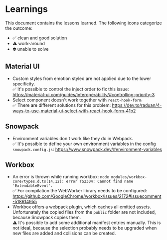 # Learnings

This document contains the lessons learned. The following icons categorize the outcome:

- ✅ clean and good solution
- ⚠ work-around
- ⛔ unable to solve

## Material UI

- Custom styles from emotion styled are not applied due to the lower specificity. <br> ✅ It's possible to control the inject order to fix this issue: https://material-ui.com/guides/interoperability/#controlling-priority-3
- Select component doesn't work together with `react-hook-form` <br> ✅ There are different solutions for this problem: https://dev.to/raduan/4-ways-to-use-material-ui-select-with-react-hook-form-41b2

## Snowpack

- Environment variables don't work like they do in Webpack. <br> ✅ It's possible to define your own environment variables in the config `snowpack.config.js`: https://www.snowpack.dev/#environment-variables

## Workbox

- An error is thrown while running workbox: `node_modules/workbox-core/types.d.ts(14,12): error TS2304: Cannot find name 'ExtendableEvent'.` <br> ✅ For compilation the WebWorker library needs to be configured: https://github.com/GoogleChrome/workbox/issues/2172#issuecomment-518614955
- Workbox offers a webpack plugin, which caches all emitted assets. Unfortunately the copied files from the `public` folder are not included, because Snowpack copies them. <br> ⚠ It's possible to add some additional manifest entries manually. This is not ideal, because the selection probably needs to be upgraded when new files are added and collisions can be created.
